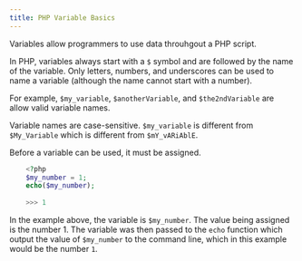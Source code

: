 ```yaml
---
title: PHP Variable Basics
---
```

Variables allow programmers to use data throuhgout a PHP script.

In PHP, variables always start with a `$` symbol and are followed by the name of the variable. Only letters, numbers, and underscores can be used to name a variable (although the name cannot start with a number).

For example, `$my_variable`, `$anotherVariable`, and `$the2ndVariable` are allow valid variable names.

Variable names are case-sensitive. `$my_variable` is different from `$My_Variable` which is different from `$mY_vARiAblE`.

Before a variable can be used, it must be assigned.

````PHP
    <?php
    $my_number = 1;
    echo($my_number);
    
    >>> 1
````

In the example above, the variable is `$my_number`. The value being assigned is the number 1. The variable was then passed to the `echo` function which output the value of `$my_number` to the command line, which in this example would be the number `1`.
